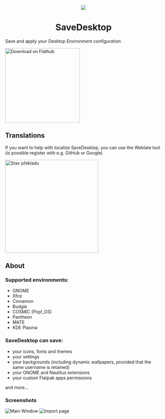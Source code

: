 <p align="center">
  <img src="https://raw.githubusercontent.com/vikdevelop/SaveDesktop/main/flatpak/icons/io.github.vikdevelop.SaveDesktop.png">
  <h1 align="center">SaveDesktop</h1>
</p>

Save and apply your Desktop Environment configuration

<a href='https://beta.flathub.org/apps/io.github.vikdevelop.SaveDesktop'><img width='240' alt='Download on Flathub' src='https://beta.flathub.org/_next/static/media/flathub-badge-en.b42a637e.png'/></a>

## Translations
If you want to help with localize SaveDesktop, you can use the Weblate tool (is possible register with e.g. GitHub or Google)

<a href="https://hosted.weblate.org/projects/vikdevelop/savedesktop/">
<img src="https://hosted.weblate.org/widgets/vikdevelop/-/savedesktop/open-graph.png" alt="Stav překladu" width=300 />
</a>

## About
### Supported environments:
- GNOME
- Xfce
- Cinnamon
- Budgie
- COSMIC (Pop!_OS)
- Pantheon
- MATE
- KDE Plasma

### SaveDesktop can save:
- your icons, fonts and themes
- your settings
- your backgrounds (including dynamic wallpapers, provided that the same username is retained)
- your GNOME and Nautilus extensions
- your custom Flatpak apps permissions

and more...

### Screenshots
![Main Window](https://raw.githubusercontent.com/vikdevelop/SaveDesktop/main/flatpak/screenshots/main_window.png)
![Import page](https://raw.githubusercontent.com/vikdevelop/SaveDesktop/main/flatpak/screenshots/import_page.png)
